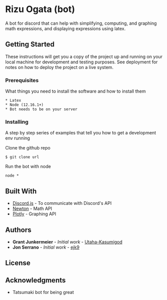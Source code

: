 # Rizu Ogata (bot) 

A bot for discord that can help with simplifying, computing, and graphing math expressions, and displaying expressions using latex.

## Getting Started

These instructions will get you a copy of the project up and running on your local machine for development and testing purposes. See deployment for notes on how to deploy the project on a live system.

### Prerequisites

What things you need to install the software and how to install them

```
* Latex
* Node (12.16.1+)
* Bot needs to be on your server
```

### Installing

A step by step series of examples that tell you how to get a development env running

Clone the github repo
```
$ git clone url
```

Run the bot with node
```
node *
```


## Built With

* [Discord.js](https://discord.js.org/#/) - To communicate with Discord's API
* [Newton](https://newton.now.sh/) - Math API
* [Plotly](https://plot.ly/graphing-libraries/) - Graphing API

## Authors

* **Grant Junkermeier** - *Initial work* - [Utaha-Kasumigod](https://github.com/Utaha-Kasumigod)
* **Jon Serrano** - *Initial work* - [ejk9](https://github.com/ejk9)

## License


## Acknowledgments

* Tatsumaki bot for being great

